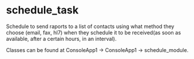 # schedule_task
Schedule to send raports to a list of contacts using what method they choose (email, fax, hl7) when they schedule it to be received(as soon as available, after a certain hours, in an interval).

Classes can be found at ConsoleApp1 -> ConsoleApp1 -> schedule_module. 
